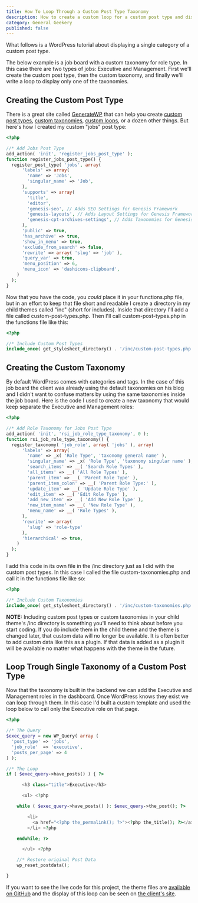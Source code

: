 ```yaml
---
title: How To Loop Through a Custom Post Type Taxonomy
description: How to create a custom loop for a custom post type and display only a single taxonomy.
category: General Geekery
published: false
---
```


What follows is a WordPress tutorial about displaying a single category of a custom post type.

The below example is a job board with a custom taxonomy for role type. In this case there are two types of jobs: Executive and Management. First we'll create the custom post type, then the custom taxonomy, and finally we'll write a loop to display only one of the taxonomies.

## Creating the Custom Post Type

There is a great site called [GenerateWP](https://generatewp.com/) that can help you create [custom post types](https://generatewp.com/post-type/), [custom taxonomies](https://generatewp.com/taxonomy/), [custom loops](https://generatewp.com/wp_query/), or a dozen other things. But here's how I created my custom "jobs" post type:

```php
<?php

//* Add Jobs Post Type
add_action( 'init', 'register_jobs_post_type' );
function register_jobs_post_type() {
  register_post_type( 'jobs', array(
      'labels' => array(
        'name' => 'Jobs',
        'singular_name' => 'Job',
      ),
      'supports' => array(
        'title',
        'editor',
        'genesis-seo', // Adds SEO Settings for Genesis Framework
        'genesis-layouts', // Adds Layout Settings for Genesis Framework
        'genesis-cpt-archives-settings', // Adds Taxonomies for Genesis Framework
      ),
      'public' => true,
      'has_archive' => true,
      'show_in_menu' => true,
      'exclude_from_search' => false,
      'rewrite' => array( 'slug' => 'job' ),
      'query_var' => true,
      'menu_position' => 6,
      'menu_icon' => 'dashicons-clipboard',
    )
  );
}
```

Now that you have the code, you _could_ place it in your functions.php file, but in an effort to keep that file short and readable I create a directory in my child themes called "inc" (short for includes). Inside that directory I'll add a file called custom-post-types.php. Then I'll call custom-post-types.php in the functions file like this:

```php
<?php

//* Include Custom Post Types
include_once( get_stylesheet_directory() . '/inc/custom-post-types.php' );
```

## Creating the Custom Taxonomy

By default WordPress comes with categories and tags. In the case of this job board the client was already using the default taxonomies on his blog and I didn't want to confuse matters by using the same taxonomies inside the job board. Here is the code I used to create a new taxonomy that would keep separate the Executive and Management roles:

```php
<?php

//* Add Role Taxonomy for Jobs Post Type
add_action( 'init', 'rsi_job_role_type_taxonomy', 0 );
function rsi_job_role_type_taxonomy() {
  register_taxonomy( 'job_role', array( 'jobs' ), array(
      'labels' => array(
        'name' => _x( 'Role Type', 'taxonomy general name' ),
        'singular_name' => _x( 'Role Type', 'taxonomy singular name' ),
        'search_items' => __( 'Search Role Types' ),
        'all_items' => __( 'All Role Types' ),
        'parent_item' => __( 'Parent Role Type' ),
        'parent_item_colon' => __( 'Parent Role Type:' ),
        'update_item' => __( 'Update Role Type' ),
        'edit_item' => __( 'Edit Role Type' ),
        'add_new_item' => __( 'Add New Role Type' ),
        'new_item_name' => __( 'New Role Type' ),
        'menu_name' => __( 'Role Types' ),
      ),
      'rewrite' => array(
        'slug' => 'role-type'
      ),
      'hierarchical' => true,
    )
  );
}
```

I add this code in its own file in the /inc directory just as I did with the custom post types. In this case I called the file custom-taxonomies.php and call it in the functions file like so:

```php
<?php

//* Include Custom Taxonomies
include_once( get_stylesheet_directory() . '/inc/custom-taxonomies.php' );
```

**NOTE:** Including custom post types or custom taxonomies in your child theme's /inc directory is something you'll need to think about before you start coding. If you do include them in the child theme and the theme is changed later, that custom data will no longer be available. It is often better to add custom data like this as a plugin. If that data is added as a plugin it will be available no matter what happens with the theme in the future.

## Loop Trough Single Taxonomy of a Custom Post Type

Now that the taxonomy is built in the backend we can add the Executive and Management roles in the dashboard. Once WordPress knows they exist we can loop through them. In this case I'd built a custom template and used the loop below to call only the Executive role on that page.

```php
<?php

//* The Query
$exec_query = new WP_Query( array (
  'post_type' => 'jobs',
  'job_role'  => 'executive',
  'posts_per_page' => 4
) );

//* The Loop
if ( $exec_query->have_posts() ) { ?>

      <h3 class="title">Executive</h3>

      <ul> <?php

    while ( $exec_query->have_posts() ): $exec_query->the_post(); ?>

        <li>
          <a href="<?php the_permalink(); ?>"><?php the_title(); ?></a>
        </li> <?php

    endwhile; ?>

      </ul> <?php

    //* Restore original Post Data
    wp_reset_postdata();

}
```

If you want to see the live code for this project, the theme files are [available on GitHub](https://github.com/bradonomics/rsi-international/) and the display of this loop can be seen on [the client's site](http://rsiinternational.asia/candidate/#available-positions).
